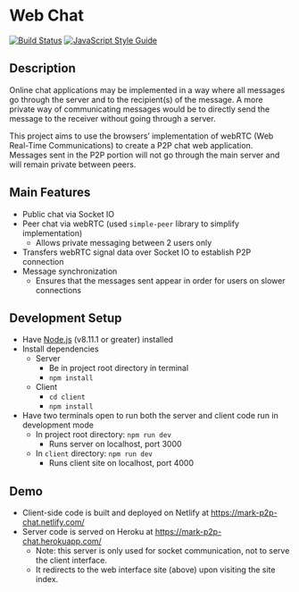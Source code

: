 # Web Chat

[![Build Status](https://www.travis-ci.org/MarkH817/network-comm-project.svg?branch=develop)](https://www.travis-ci.org/MarkH817/network-comm-project)
[![JavaScript Style Guide](https://img.shields.io/badge/code_style-standard-brightgreen.svg)](https://standardjs.com)

## Description

Online chat applications may be implemented in a way where all messages go through the server and to the recipient(s) of the message. A more private way of communicating messages would be to directly send the message to the receiver without going through a server.

This project aims to use the browsers’ implementation of webRTC (Web Real-Time Communications) to create a P2P chat web application. Messages sent in the P2P portion will not go through the main server and will remain private between peers.

## Main Features

* Public chat via Socket IO
* Peer chat via webRTC (used `simple-peer` library to simplify implementation)
  * Allows private messaging between 2 users only
* Transfers webRTC signal data over Socket IO to establish P2P connection
* Message synchronization
  * Ensures that the messages sent appear in order for users on slower connections

## Development Setup

* Have [Node.js](https://www.nodejs.org/) (v8.11.1 or greater) installed
* Install dependencies
  * Server
    * Be in project root directory in terminal
    * `npm install`
  * Client
    * `cd client`
    * `npm install`
* Have two terminals open to run both the server and client code run in development mode
  * In project root directory: `npm run dev`
    * Runs server on localhost, port 3000
  * In `client` directory: `npm run dev`
    * Runs client site on localhost, port 4000

## Demo

* Client-side code is built and deployed on Netlify at https://mark-p2p-chat.netlify.com/
* Server code is served on Heroku at https://mark-p2p-chat.herokuapp.com/
  * Note: this server is only used for socket communication, not to serve the client interface.
  * It redirects to the web interface site (above) upon visiting the site index.
